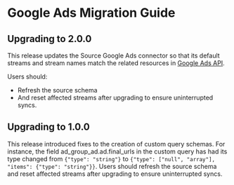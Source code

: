# Google Ads Migration Guide

## Upgrading to 2.0.0

This release updates the Source Google Ads connector so that its default streams and stream names match the related resources in [Google Ads API](https://developers.google.com/google-ads/api/fields/v14/ad_group_ad).

Users should:
- Refresh the source schema
- And reset affected streams after upgrading to ensure uninterrupted syncs.

## Upgrading to 1.0.0

This release introduced fixes to the creation of custom query schemas. For instance, the field ad_group_ad.ad.final_urls in the custom query has had its type changed from `{"type": "string"}` to `{"type": ["null", "array"], "items": {"type": "string"}}`. Users should refresh the source schema and reset affected streams after upgrading to ensure uninterrupted syncs.